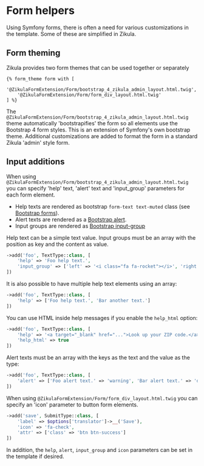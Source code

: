 # Form helpers

Using Symfony forms, there is often a need for various customizations in the template. Some of these are simplified
in Zikula.

## Form theming

Zikula provides two form themes that can be used together or separately

```twig
{% form_theme form with [
    '@ZikulaFormExtension/Form/bootstrap_4_zikula_admin_layout.html.twig',
    '@ZikulaFormExtension/Form/form_div_layout.html.twig'
] %}
```

The `@ZikulaFormExtension/Form/bootstrap_4_zikula_admin_layout.html.twig` theme automatically 'bootstrapifies' the
form so all elements use the Bootstrap 4 form styles. This is an extension of Symfony's own bootstrap theme.
Additional customizations are added to format the form in a standard Zikula 'admin' style form.

## Input additions

When using `@ZikulaFormExtension/Form/bootstrap_4_zikula_admin_layout.html.twig` you can specify 'help' text, 
'alert' text and 'input_group' parameters for each form element. 

- Help texts are rendered as bootstrap `form-text text-muted` class (see [Bootstrap forms](https://getbootstrap.com/docs/4.4/components/forms/)).
- Alert texts are rendered as a [Bootstrap alert](https://getbootstrap.com/docs/4.4/components/alerts/).
- Input groups are rendered as [Bootstrap input-group](https://getbootstrap.com/docs/4.4/components/input-group/)

Help text can be a simple text value. Input groups must be an array with the position as key and the content as value.

```php
->add('foo', TextType::class, [
    'help' => 'Foo help text.',
    'input_group' => ['left' => '<i class="fa fa-rocket"></i>', 'right' => 'some text']
])
```

It is also possible to have multiple help text elements using an array:

```php
->add('foo', TextType::class, [
    'help' => ['Foo help text.', 'Bar another text.']
])
```

You can use HTML inside help messages if you enable the `help_html` option:

```php
->add('foo', TextType::class, [
    'help' => '<a target="_blank" href="...">Look up your ZIP code.</a>',
    'help_html' => true
])
```

Alert texts must be an array with the keys as the text and the value as the type:

```php
->add('foo', TextType::class, [
    'alert' => ['Foo alert text.' => 'warning', 'Bar alert text.' => 'danger']
])
```

When using `@ZikulaFormExtension/Form/form_div_layout.html.twig` you can specify an 'icon' parameter to button form elements. 

```php
->add('save', SubmitType::class, [
    'label' => $options['translator']->__('Save'),
    'icon' => 'fa-check',
    'attr' => ['class' => 'btn btn-success']
])
```

In addition, the `help`, `alert`, `input_group` and `icon` parameters can be set in the template if desired.
